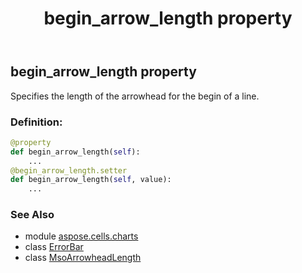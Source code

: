 ﻿---
title: begin_arrow_length property
second_title: Aspose.Cells for Python via .NET API References
description: 
type: docs
weight: 40
url: /aspose.cells.charts/errorbar/begin_arrow_length/
is_root: false
---

## begin_arrow_length property


Specifies the length of the arrowhead for the begin of a line.
### Definition:
```python
@property
def begin_arrow_length(self):
    ...
@begin_arrow_length.setter
def begin_arrow_length(self, value):
    ...
```

### See Also
* module [aspose.cells.charts](../../)
* class [ErrorBar](/cells/python-net/aspose.cells.charts/errorbar)
* class [MsoArrowheadLength](/cells/python-net/aspose.cells.drawing/msoarrowheadlength)
